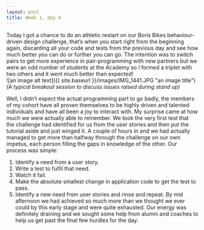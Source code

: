 ```yaml
---
layout: post
title: Week 1, day 4
---
```

Today I got a chance to do an athletic restart on our Boris Bikes behaviour-driven design challenge, that’s when you start right from the beginning again, discarding all your code and tests from the previous day and see how much better you can do or further you can go.  The intention was to switch pairs to get more experience in pair-programming with new partners but we were an odd number of students at the Academy so I formed a triplet with two others and it went much better than expected!  
![an image alt text]({{ site.baseurl }}/images/IMG_1441.JPG "an image title")  
*(A typical breakout session to discuss issues raised during stand up)*

<!--more-->

Well, I didn’t expect the actual programming part to go badly, the members of my cohort have all proven themselves to be highly driven and talented individuals and have all been a joy to interact with.  My surprise came at how much we were actually able to remember.
We took the very first test that the challenge had identified for us from the user stories and then put the tutorial aside and just winged it.  A couple of hours in and we had actually managed to get more than halfway through the challenge on our own impetus, each person filling the gaps in knowledge of the other.
Our process was simple:
1. Identify a need from a user story.
2. Write a test to fulfil that need.
3. Watch it fail.
4. Make the absolute smallest change in application code to get the test to pass.
5. Identify a new need from user stories and rinse and repeat.
By mid afternoon we had achieved so much more than we thought we ever could by this early stage and were quite exhausted.  Our energy was definitely draining and we sought some help from alumni and coaches to help us get past the final few hurdles for the day.
